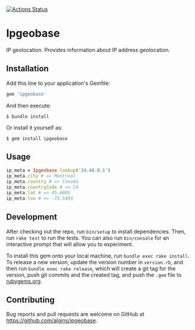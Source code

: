 [![Actions Status](https://github.com/algins/ipgeobase/workflows/Ruby/badge.svg)](https://github.com/algins/ipgeobase/actions)

# Ipgeobase

IP geolocation. Provides information about IP address geolocation.

## Installation

Add this line to your application's Gemfile:

```ruby
gem 'ipgeobase'
```

And then execute:

    $ bundle install

Or install it yourself as:

    $ gem install ipgeobase

## Usage

```ruby
ip_meta = Ipgeobase.lookup('24.48.0.1')
ip_meta.city # => Montreal
ip_meta.country # => Canada
ip_meta.countryCode # => CA
ip_meta.lat # => 45.6085
ip_meta.lon # => -73.5493
```

## Development

After checking out the repo, run `bin/setup` to install dependencies. Then, run `rake test` to run the tests. You can also run `bin/console` for an interactive prompt that will allow you to experiment.

To install this gem onto your local machine, run `bundle exec rake install`. To release a new version, update the version number in `version.rb`, and then run `bundle exec rake release`, which will create a git tag for the version, push git commits and the created tag, and push the `.gem` file to [rubygems.org](https://rubygems.org).

## Contributing

Bug reports and pull requests are welcome on GitHub at https://github.com/algins/ipgeobase.
